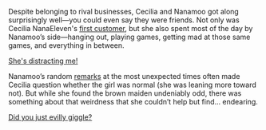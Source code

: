 <!-- title: Friends from Business -->

Despite belonging to rival businesses, Cecilia and Nanamoo got along surprisingly well—you could even say they were friends. Not only was Cecilia NanaEleven's [first customer](https://www.youtube.com/live/zPJ78C7uNq8?feature=shared&t=603), but she also spent most of the day by Nanamoo’s side—hanging out, playing games, getting mad at those same games, and everything in between.

[She's distracting me!](#embed:https://www.youtube.com/live/zPJ78C7uNq8?feature=shared&t=3816)

Nanamoo’s random [remarks](https://www.youtube.com/live/zPJ78C7uNq8?feature=shared&t=6901) at the most unexpected times often made Cecilia question whether the girl was normal (she was leaning more toward not). But while she found the brown maiden undeniably odd, there was something about that weirdness that she couldn’t help but find… endearing.

[Did you just evilly giggle?](#embed:https://www.youtube.com/live/zPJ78C7uNq8?feature=shared&t=7743)
